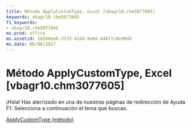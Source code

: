 ```yaml
---
title: Método ApplyCustomType, Excel [vbagr10.chm3077605]
keywords: vbagr10.chm3077605
f1_keywords:
- vbagr10.chm3077605
ms.prod: office
ms.assetid: 18560eeb-337d-4160-9e8d-446f7c0ed0dd
ms.date: 06/08/2017
---
```





# Método ApplyCustomType, Excel [vbagr10.chm3077605]

¡Hola! Has aterrizado en una de nuestras páginas de redirección de Ayuda F1. Selecciona a continuación el tema que buscas.


 [ApplyCustomType (método)](http://msdn.microsoft.com/library/applycustomtype-method%28Office.15%29.aspx)



